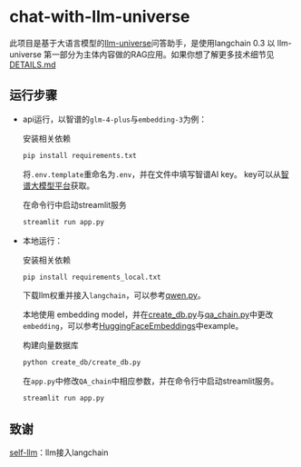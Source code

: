 # chat-with-llm-universe

此项目是基于大语言模型的[llm-universe](https://github.com/datawhalechina/llm-universe)问答助手，是使用langchain 0.3 以 llm-universe 第一部分为主体内容做的RAG应用。如果你想了解更多技术细节见[DETAILS.md](https://github.com/lta155/chat-with-llm-universe/blob/main/DETAILS.md)

## 运行步骤

* api运行，以智谱的`glm-4-plus`与`embedding-3`为例：

    安装相关依赖
    ```bash
    pip install requirements.txt
    ```

    将`.env.template`重命名为`.env`，并在文件中填写智谱AI key。 key可以从[智谱大模型平台](https://open.bigmodel.cn/usercenter/apikeys)获取。

    在命令行中启动streamlit服务

    ```bash
    streamlit run app.py
    ```
* 本地运行：

    安装相关依赖
    ```bash
    pip install requirements_local.txt
    ```
    下载llm权重并接入`langchain`，可以参考[qwen.py](https://github.com/lta155/chat-with-llm-universe/blob/main/llm/qwen.py)。

    本地使用 embedding model，并在[create_db.py](https://github.com/lta155/chat-with-llm-universe/blob/main/create_db/create_db.py)与[qa_chain.py](https://github.com/lta155/chat-with-llm-universe/blob/main/qa_chain/qa_chain.py)中更改`embedding`，可以参考[HuggingFaceEmbeddings](https://api.python.langchain.com/en/latest/embeddings/langchain_huggingface.embeddings.huggingface.HuggingFaceEmbeddings.html#langchain_huggingface.embeddings.huggingface.HuggingFaceEmbeddings)中example。

    构建向量数据库
    ```bash
    python create_db/create_db.py
    ```
    在`app.py`中修改`QA_chain`中相应参数，并在命令行中启动streamlit服务。
    ```bash
    streamlit run app.py
    ```

## 致谢
[self-llm](https://github.com/datawhalechina/self-llm)：llm接入langchain
